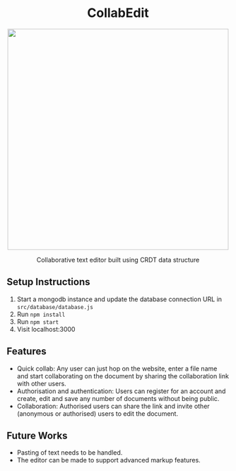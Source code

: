 <div align="center">

<h1>CollabEdit</h1>

<kbd><img src="images/collabedit.png" width=500></kbd>

<p>Collaborative text editor built using CRDT data structure</p>

</div>

## Setup Instructions  
1. Start a mongodb instance and update the database connection URL in `src/database/database.js`  
2. Run `npm install`   
3. Run `npm start`  
4. Visit localhost:3000 

## Features
- Quick collab: Any user can just hop on the website, enter a file name and start collaborating on the document by sharing the collaboration link with other users.
- Authorisation and authentication: Users can register for an account and create, edit and save any number of documents without being public.
- Collaboration: Authorised users can share the link and invite other (anonymous or authorised) users to edit the document.

## Future Works
- Pasting of text needs to be handled.
- The editor can be made to support advanced markup features.